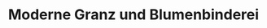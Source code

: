 ---
title: "Moderne Granz und Blumenbinderei"
url: /mannheim/moderne-granz-und-blumenbinderei/
shop: Blumen
---